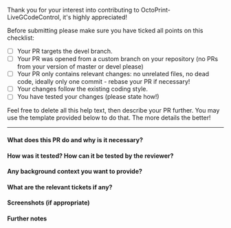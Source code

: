 Thank you for your interest into contributing to OctoPrint-LiveGCodeControl, it's highly appreciated!

Before submitting please make sure you have ticked all points on this checklist:

  * [ ] Your PR targets the devel branch.
  * [ ] Your PR was opened from a custom branch on your repository (no PRs from your version of master or devel please)
  * [ ] Your PR only contains relevant changes: no unrelated files, no dead code, ideally only one commit - rebase your PR if necessary!
  * [ ] Your changes follow the existing coding style.
  * [ ] You have tested your changes (please state how!)

Feel free to delete all this help text, then describe your PR further. You may use the template provided below to do that. The more details the better!

---

#### What does this PR do and why is it necessary?

#### How was it tested? How can it be tested by the reviewer?

#### Any background context you want to provide?

#### What are the relevant tickets if any?

#### Screenshots (if appropriate)

#### Further notes

